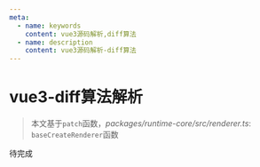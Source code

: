 ```yaml
---
meta:
  - name: keywords
    content: vue3源码解析,diff算法
  - name: description
    content: vue3源码解析-diff算法
---
```


# vue3-diff算法解析

> 本文基于`patch`函数，*packages/runtime-core/src/renderer.ts*: `baseCreateRenderer`函数



待完成
